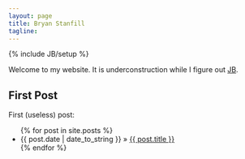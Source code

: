 ```yaml
---
layout: page
title: Bryan Stanfill
tagline: 
---
```

{% include JB/setup %}

Welcome to my website.  It is underconstruction while I figure out [JB](http://jekyllbootstrap.com/).
    
## First Post

First (useless) post:

<ul class="posts">
  {% for post in site.posts %}
    <li><span>{{ post.date | date_to_string }}</span> &raquo; <a href="{{ BASE_PATH }}{{ post.url }}">{{ post.title }}</a></li>
  {% endfor %}
</ul>



